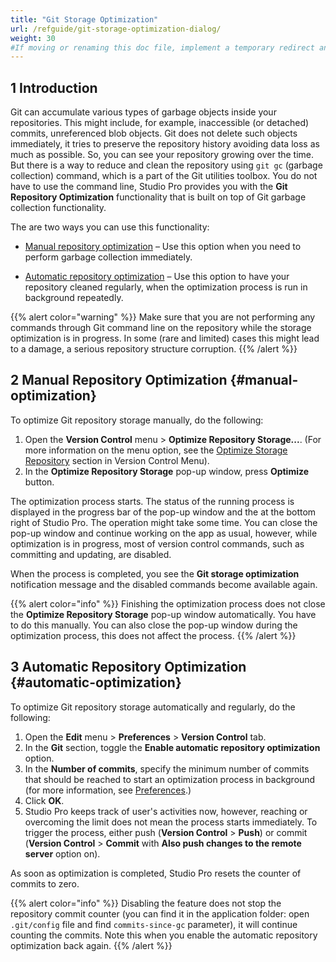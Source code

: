 ```yaml
---
title: "Git Storage Optimization"
url: /refguide/git-storage-optimization-dialog/
weight: 30
#If moving or renaming this doc file, implement a temporary redirect and let the respective team know they should update the URL in the product. See Mapping to Products for more details.
---
```


## 1 Introduction

Git can accumulate various types of garbage objects inside your repositories. This might include, for example, inaccessible (or detached) commits, unreferenced blob objects. Git does not delete such objects immediately, it tries to preserve the repository history avoiding data loss as much as possible. So, you can see your repository growing over the time. But there is a way to reduce and clean the repository using `git gc` (garbage collection) command, which is a part of the Git utilities toolbox. You do not have to use the command line, Studio Pro provides you with the **Git Repository Optimization** functionality that is built on top of Git garbage collection functionality.

The are two ways you can use this functionality:

* [Manual repository optimization](#manual-optimization) – Use this option when you need to perform garbage collection immediately. 

* [Automatic repository optimization](#automatic-optimization) – Use this option to have your repository cleaned regularly, when the optimization process is run in background repeatedly. 

{{% alert color="warning" %}}
Make sure that you are not performing any commands through Git command line on the repository while the storage optimization is in progress. In some (rare and limited) cases this might lead to a damage, a serious repository structure corruption.
{{% /alert %}}

## 2 Manual Repository Optimization {#manual-optimization}

To optimize Git repository storage manually, do the following:

1. Open the **Version Control** menu > **Optimize Repository Storage...**. (For more information on the menu option, see the [Optimize Storage Repository](/refguide/version-control-menu/#optimize-storage) section in Version Control Menu).
2. In the **Optimize Repository Storage** pop-up window, press **Optimize** button.

The optimization process starts. The status of the running process is displayed in the progress bar of the pop-up window and the at the bottom right of Studio Pro. The operation might take some time. You can close the pop-up window and continue working on the app as usual, however, while optimization is in progress, most of version control commands, such as committing and updating, are disabled. 

When the process is completed, you see the **Git storage optimization** notification message and the disabled commands become available again.  

{{% alert color="info" %}}
Finishing the optimization process does not close the **Optimize Repository Storage** pop-up window automatically. You have to do this manually. You can also close the pop-up window during the optimization process, this does not affect the process.
{{% /alert %}}

## 3 Automatic Repository Optimization {#automatic-optimization}

To optimize Git repository storage automatically and regularly, do the following:

1. Open the **Edit** menu > **Preferences** > **Version Control** tab. 
2. In the **Git** section, toggle the **Enable automatic repository optimization** option.
3. In the **Number of commits**, specify the minimum number of commits that should be reached to start an optimization process in background (for more information, see [Preferences](/refguide/preferences-dialog/).)
4. Click **OK**.
5. Studio Pro keeps track of user's activities now, however, reaching or overcoming the limit does not mean the process starts immediately. To trigger the process, either push (**Version Control** > **Push**) or commit (**Version Control** > **Commit** with **Also push changes to the remote server** option on).

As soon as optimization is completed, Studio Pro resets the counter of commits to zero.

{{% alert color="info" %}}
Disabling the feature does not stop the repository commit counter (you can find it in the application folder: open `.git/config` file and find `commits-since-gc` parameter), it will continue counting the commits. Note this when you enable the automatic repository optimization back again.
{{% /alert %}}
